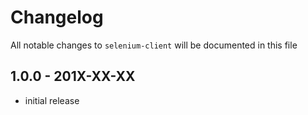 # Changelog

All notable changes to `selenium-client` will be documented in this file

## 1.0.0 - 201X-XX-XX

- initial release
